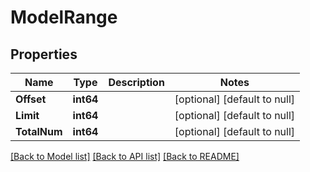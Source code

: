 # ModelRange

## Properties
Name | Type | Description | Notes
------------ | ------------- | ------------- | -------------
**Offset** | **int64** |  | [optional] [default to null]
**Limit** | **int64** |  | [optional] [default to null]
**TotalNum** | **int64** |  | [optional] [default to null]

[[Back to Model list]](../README.md#documentation-for-models) [[Back to API list]](../README.md#documentation-for-api-endpoints) [[Back to README]](../README.md)


